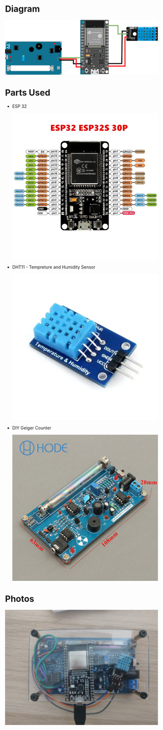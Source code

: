 <h1>Diagram</h1>
 <img src="Diagrams/diagram v1.0.png" alt="err">
<h1>Parts Used</h1>
<ul>
  <li><p>ESP 32</p>
    <img src="parts/H5b57914d17614bf2a9c491300ff33a690.jpg_640x640Q90.jpg_.webp" alt="err">
  </li>
  <li><p>DHT11 - Tempreture and Humidity Sensor</p>
    <img src="parts/dht-11-temperature-humidity-sensor-module-500x500.webp" alt="err">
  </li>
  <li><p>DIY Geiger Counter</p>
    <img src="parts/s-l1200.jpg" alt="err">
  </li>
</ul>
<h1>Photos</h1>
<img src="Photos/IMG20240416012748.jpg" alt="err">
